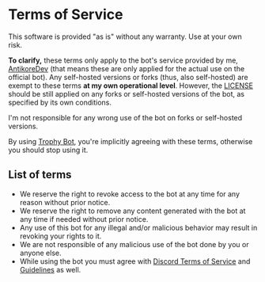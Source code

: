 # Terms of Service

This software is provided "as is" without any warranty. Use at your own risk.

**To clarify,** these terms only apply to the bot's service provided by me,
 [AntikoreDev](https://www.antikore.dev/) (that means these are only applied for the
 actual use on the official bot). Any self-hosted versions or forks (thus, also self-hosted)
 are exempt to these terms **at my own operational level**. However, the [LICENSE](./LICENSE)
 should be still applied on any forks or self-hosted versions of the bot, as specified
 by its own conditions.

I'm not responsible for any wrong use of the bot on forks or self-hosted versions.

By using [Trophy Bot](https://github.com/AntikoreDev/trophy-bot), you're implicitly agreeing
 with these terms, otherwise you should stop using it.

## List of terms

* We reserve the right to revoke access to the bot at any time for any reason without prior notice.
* We reserve the right to remove any content generated with the bot at any time if needed without prior notice.
* Any use of this bot for any illegal and/or malicious behavior may result in revoking your rights to it.
* We are not responsible of any malicious use of the bot done by you or anyone else.
* While using the bot you must agree with [Discord Terms of Service](https://discord.com/terms) and [Guidelines](https://discord.com/guidelines) as well.

